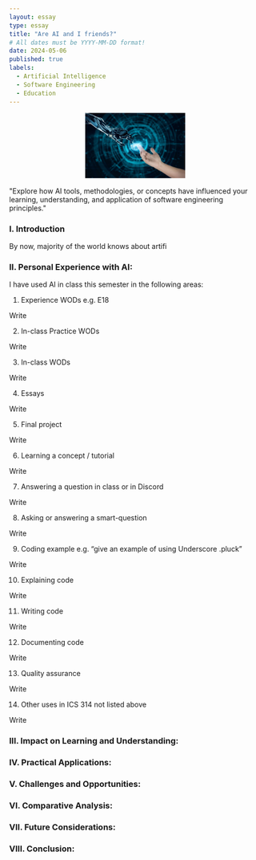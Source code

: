 ```yaml
---
layout: essay
type: essay
title: "Are AI and I friends?"
# All dates must be YYYY-MM-DD format!
date: 2024-05-06
published: true
labels:
  - Artificial Intelligence
  - Software Engineering
  - Education
---
```


<div style="text-align: center;">
    <img src="../img/ai/ai-hands.jpeg" width="200px">
</div>

"Explore how AI tools, methodologies, or concepts have influenced your learning, understanding, and application of software engineering principles."

### I. Introduction

By now, majority of the world knows about artifi

### II. Personal Experience with AI:
I have used AI in class this semester in the following areas:

  1. Experience WODs e.g. E18

  Write

  2. In-class Practice WODs

  Write

  3. In-class WODs

  Write

  4. Essays

  Write

  5. Final project

  Write

  6. Learning a concept / tutorial

  Write

  7. Answering a question in class or in Discord

  Write

  8. Asking or answering a smart-question

  Write

  9. Coding example e.g. “give an example of using Underscore .pluck”

  Write

  10. Explaining code

  Write

  11. Writing code

  Write

  12. Documenting code

  Write

  13. Quality assurance

  Write

  14. Other uses in ICS 314 not listed above

  Write


### III. Impact on Learning and Understanding:


### IV. Practical Applications:


### V. Challenges and Opportunities:


### VI. Comparative Analysis:


### VII. Future Considerations:


### VIII. Conclusion:
